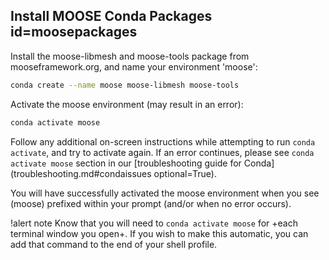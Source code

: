 ## Install MOOSE Conda Packages id=moosepackages

Install the moose-libmesh and moose-tools package from mooseframework.org, and name your environment 'moose':

```bash
conda create --name moose moose-libmesh moose-tools
```

Activate the moose environment (may result in an error):

```bash
conda activate moose
```

Follow any additional on-screen instructions while attempting to run `conda activate`, and try to activate again. If an error continues, please see `conda activate moose` section in our [troubleshooting guide for Conda](troubleshooting.md#condaissues optional=True).

You will have successfully activated the moose environment when you see (moose) prefixed within your prompt (and/or when no error occurs).

!alert note
Know that you will need to `conda activate moose` for +each terminal window you open+. If you wish to make this automatic, you can add that command to the end of your shell profile.
